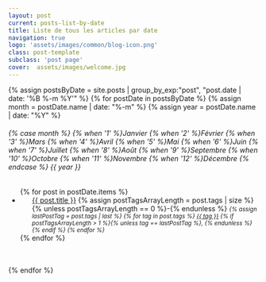 ```yaml
---
layout: post
current: posts-list-by-date
title: Liste de tous les articles par date
navigation: true
logo: 'assets/images/common/blog-icon.png'
class: post-template
subclass: 'post page'
cover:  assets/images/welcome.jpg
---
```


<!-- Due to the page being specific, style will be defined directly here -->
<div>
<!-- Seems liquid need 3 parts of a date to get separated parts of a date later so we group twice by month... -->
{% assign postsByDate = site.posts | group_by_exp:"post", "post.date | date: '%B %-m %Y'" %}
{% for postDate in postsByDate %}
  {% assign month = postDate.name | date: "%-m" %}
  {% assign year = postDate.name | date: "%Y" %}
  <h6>
    {% case month %}
      {% when '1' %}Janvier
      {% when '2' %}Février
      {% when '3' %}Mars
      {% when '4' %}Avril
      {% when '5' %}Mai
      {% when '6' %}Juin
      {% when '7' %}Juillet
      {% when '8' %}Août
      {% when '9' %}Septembre
      {% when '10' %}Octobre
      {% when '11' %}Novembre
      {% when '12' %}Décembre
    {% endcase %} {{ year }}
  </h6>
  <ul class="list-unstyled" style="margin-bottom: 3rem;">
    {% for post in postDate.items %}
      <li style="padding-left: 1.5rem;">
        <a href="{{ site.baseurl }}/{{ post.url | replace: '/' }}">{{ post.title }}</a>
        {% assign postTagsArrayLength = post.tags | size %}
        {% unless postTagsArrayLength == 0 %}-{% endunless %}
        <i>
          <small>
            <!-- Preparing vars for loop -->
            {% assign lastPostTag = post.tags | last %}
            {% for tag in post.tags %}
              <a href="{{ site.baseurl }}/tag/{{ tag | slugify }}">{{ tag }}</a>
                {% if postTagsArrayLength > 1 %}{% unless tag == lastPostTag %}, {% endunless %}{% endif %}
            {% endfor %}
          </small>
        </i>
      </li>
    {% endfor %}
  </ul>
{% endfor %}
</div>